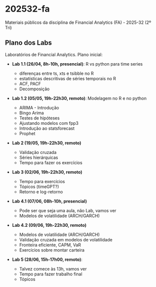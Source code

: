 # 202532-fa

Materiais públicos da disciplina de Financial Analytics (FA) - 2025-32 (2º Tri)

## Plano dos Labs

Laboratórios de Financial Analytics. Plano inicial:

- **Lab 1.1 (26/04, 8h-10h, presencial)**: R vs python para time series
  - diferenças entre ts, xts e tsibble no R
  - estatísticas descritivas de séries temporais no R
  - ACF, PACF
  - Decomposição

- **Lab 1.2 (05/05, 19h-22h30, remoto)**: Modelagem no R e no python
  - ARIMA - Introdução
  - Bingo Arima
  - Testes de hipóteses
  - Ajustando modelos com fpp3
  - Introdução ao statsforecast
  - Prophet

- **Lab 2 (19/05, 19h-22h30, remoto)**
  - Validação cruzada
  - Séries hierárquicas
  - Tempo para fazer os exercícios

- **Lab 3 (02/06, 19h-22h30, remoto)**
  - Tempo para exercícios
  - Tópicos (timeGPT?)
  - Retorno e log-retorno

- **Lab 4.1 (07/06, 08h-10h, presencial)**
  - Pode ser que seja uma aula, não Lab, vamos ver
  - Modelos de volatilidade (ARCH/GARCH)

- **Lab 4.2 (09/06, 19h-22h30, remoto)**
  - Modelos de volatilidade (ARCH/GARCH)
  - Validação cruzada em modelos de volatilidade
  - Fronteira eficiente, CAPM, VaR
  - Exercícios sobre montar carteira

- **Lab 5 (28/06, 15h-17h00, remoto)**:
  - Talvez comece às 13h, vamos ver
  - Tempo para fazer trabalho final
  - Tópicos
